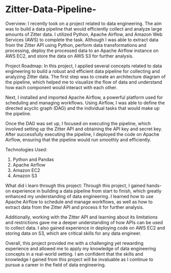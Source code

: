 # Zitter-Data-Pipeline-


Overview:
I recently took on a project related to data engineering. The aim was to build a data pipeline that would efficiently collect and analyze large amounts of Zitter data. I utilized Python, Apache Airflow, and Amazon Web Services (AWS) to complete the task. Although I was able to extract data from the Zitter API using Python, perform data transformations and processing, deploy the processed data to an Apache Airflow instance on AWS EC2, and store the data on AWS S3 for further analysis.

Project Roadmap:
In this project, I applied several concepts related to data engineering to build a robust and efficient data pipeline for collecting and analyzing Zitter data. The first step was to create an architecture diagram of the pipeline, which helped me to visualize the flow of data and understand how each component would interact with each other.

Next, I installed and imported Apache Airflow, a powerful platform used for scheduling and managing workflows. Using Airflow, I was able to define the directed acyclic graph (DAG) and the individual tasks that would make up the pipeline.

Once the DAG was set up, I focused on executing the pipeline, which involved setting up the Zitter API and obtaining the API key and secret key. After successfully executing the pipeline, I deployed the code on Apache Airflow, ensuring that the pipeline would run smoothly and efficiently.




Technologies Used:
1. Python and Pandas
2. Apache Airflow
3. Amazon EC2
4. Amazon S3

What did i learn through this project:
Through this project, I gained hands-on experience in building a data pipeline from start to finish, which greatly enhanced my understanding of data engineering. I learned how to use Apache Airflow to schedule and manage workflows, as well as how to extract data from the Zitter API and process it for further analysis.

Additionally, working with the Zitter API and learning about its limitations and restrictions gave me a deeper understanding of how APIs can be used to collect data. I also gained experience in deploying code on AWS EC2 and storing data on S3, which are critical skills for any data engineer.

Overall, this project provided me with a challenging yet rewarding experience and allowed me to apply my knowledge of data engineering concepts in a real-world setting. I am confident that the skills and knowledge I gained from this project will be invaluable as I continue to pursue a career in the field of data engineering.
